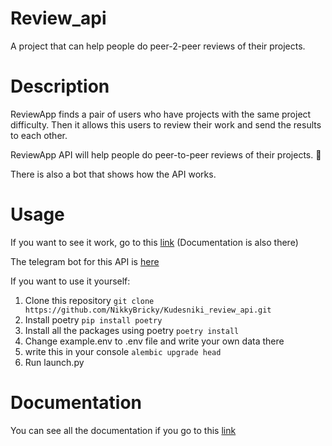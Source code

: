 # Review_api
A project that can help people do peer-2-peer reviews of their projects.
# Description
ReviewApp finds a pair of users who have projects with the same project difficulty. Then it allows this users to review their work and send the results to each other.

ReviewApp API will help people do peer-to-peer reviews of their projects. 🚀

There is also a bot that shows how the API works.
# Usage
If you want to see it work, go to this [link](http://158.160.138.75/docs) (Documentation is also there)

The telegram bot for this API is [here](https://t.me/p2p_review_bot)

If you want to use it yourself:
1. Clone this repository ```git clone https://github.com/NikkyBricky/Kudesniki_review_api.git```
2. Install poetry ```pip install poetry```
3. Install all the packages using poetry ```poetry install```
4. Change example.env to .env file and write your own data there
5. write this in your console ```alembic upgrade head```
6. Run launch.py 

# Documentation 
You can see all the documentation if you go to this [link](http://158.160.138.75/docs)
